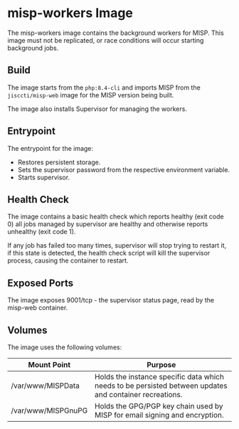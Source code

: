 <!--
SPDX-FileCopyrightText: 2024-2025 Jisc Services Limited
SPDX-FileContributor: Joe Pitt
SPDX-FileContributor: James Ellor

SPDX-License-Identifier: GPL-3.0-only
-->
# misp-workers Image

The misp-workers image contains the background workers for MISP. This image must not be replicated,
or race conditions will occur starting background jobs.

## Build

The image starts from the `php:8.4-cli` and imports MISP from the `jisccti/misp-web` image for the
MISP version being built.

The image also installs Supervisor for managing the workers.

## Entrypoint

The entrypoint for the image:

* Restores persistent storage.
* Sets the supervisor password from the respective environment variable.
* Starts supervisor.

## Health Check

The image contains a basic health check which reports healthy (exit code 0) all jobs managed by
supervisor are healthy and otherwise reports unhealthy (exit code 1).

If any job has failed too many times, supervisor will stop trying to restart it, if this state is
detected, the health check script will kill the supervisor process, causing the container to
restart.

## Exposed Ports

The image exposes 9001/tcp - the supervisor status page, read by the misp-web container.

## Volumes

The image uses the following volumes:

| Mount Point | Purpose |
|-------------|---------|
| /var/www/MISPData | Holds the instance specific data which needs to be persisted between updates and container recreations. |
| /var/www/MISPGnuPG | Holds the GPG/PGP key chain used by MISP for email signing and encryption. |
